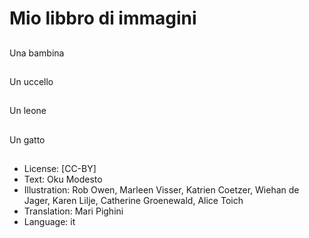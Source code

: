 # Mio libbro di immagini

##
Una bambina

##
Un uccello

##
Un leone

##
Un gatto

##
* License: [CC-BY]
* Text: Oku Modesto
* Illustration: Rob Owen, Marleen Visser, Katrien Coetzer, Wiehan de Jager, Karen Lilje, Catherine Groenewald, Alice Toich
* Translation: Mari Pighini
* Language: it
